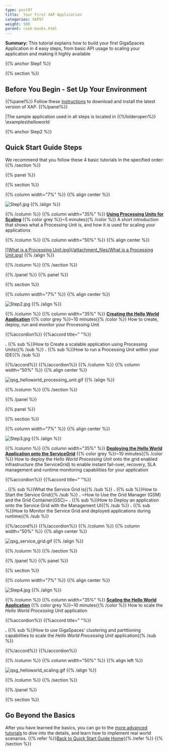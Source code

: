```yaml
---
type: post97
title:  Your First XAP Application
categories: XAP97
weight: 500
parent: cook-books.html
---
```







**Summary:**  This tutorial explains how to build your first GigaSpaces Application in 4 easy steps, from basic API usage to scaling your application and making it highly available



{{% anchor Step1 %}}

{{% section %}}

## Before You Begin - Set Up Your Environment

{{%panel%}}
Follow these [instructions](./installation-guide.html#java-installation) to download and install the latest version of XAP.
{{%/panel%}}

|The sample application used in all steps is located in {{%folderopen%}} <XAP root>\examples\helloworld


{{% anchor Step2 %}}

## Quick Start Guide Steps

We recommend that you follow these 4 basic tutorials in the specified order:
{{% /section %}}

{{% panel   %}}

{{% section %}}


{{% column width="7%" %}}
{{% align center %}}

![Step1.jpg](/attachment_files/Step1.jpg)
{{% /align %}}

{{% /column %}}
{{% column width="35%" %}}
[**Using Processing Units for Scaling**](./step-one-using-processing-units-for-scaling.html)
{{% color grey %}}~5 minutes{{% /color %}}
A short introduction that shows what a Processing Unit is, and how it is used for scaling your applications

{{% /column %}}
{{% column width="50%" %}}
{{% align center %}}

[![What is a Processing Unit.jpg](/attachment_files/What is a Processing Unit.jpg)](./step-one-using-processing-units-for-scaling.html)
{{% /align %}}

{{% /column %}}
{{% /section %}}

{{% /panel %}}
{{% panel   %}}

{{% section %}}


{{% column width="7%" %}}
{{% align center %}}

![Step2.jpg](/attachment_files/Step2.jpg)
{{% /align %}}

{{% /column %}}
{{% column width="35%" %}}
[**Creating the Hello World Application**](./step-two-creating-the-hello-world-application.html)
{{% color grey %}}~10 minutes{{% /color %}}
How to create, deploy, run and monitor your Processing Unit

{{%accordion%}}
{{%accord title="  "%}}

**.** {{% sub %}}How to Create a scalable application using Processing Units{{% /sub %}}
**.** {{% sub %}}How to run a Processing Unit within your IDE{{% /sub %}}

{{%/accord%}}
{{%/accordion%}}
{{% /column %}}
{{% column width="50%" %}}
{{% align center %}}

![qsg_helloworld_processing_unit.gif](/attachment_files/qsg_helloworld_processing_unit.gif)
{{% /align %}}

{{% /column %}}
{{% /section %}}

{{% /panel %}}

{{% panel   %}}

{{% section %}}


{{% column width="7%" %}}
{{% align center %}}

![Step3.jpg](/attachment_files/Step3.jpg)
{{% /align %}}

{{% /column %}}
{{% column width="35%" %}}
[**Deploying the Hello World Application onto the ServiceGrid**](./step-three-deploying-onto-the-service-grid.html)
{{% color grey %}}~10 minutes{{% /color %}}
How to deploy the _Hello World Processing Unit_ onto the grid enabled infrastructure (the ServiceGrid) to enable instant fail-over, recovery, SLA management and runtime monitoring capabilities for your application

{{%accordion%}}
{{%accord title="  "%}}

**.** {{% sub %}}What the Service Grid is{{% /sub %}}
**.** {{% sub %}}How to Start the Service Grid{{% /sub %}}
**.** ~How to Use the Grid Manager (GSM) and the Grid Container(GSC)~
**.** {{% sub %}}How to Deploy an application onto the Service Grid with the Management UI{{% /sub %}}
**.** {{% sub %}}How to Monitor the Service Grid and deployed applications during runtime{{% /sub %}}

{{%/accord%}}
{{%/accordion%}}
{{% /column %}}
{{% column width="50%" %}}
{{% align center %}}

![qsg_service_grid.gif](/attachment_files/qsg_service_grid.gif)
{{% /align %}}

{{% /column %}}
{{% /section %}}

{{% /panel %}}
{{% panel   %}}

{{% section %}}


{{% column width="7%" %}}
{{% align center %}}

![Step4.jpg](/attachment_files/Step4.jpg)
{{% /align %}}

{{% /column %}}
{{% column width="35%" %}}
[**Scaling the Hello World Application**](./step-four-scaling-the-hello-world-application.html)
{{% color grey %}}~10 minutes{{% /color %}}
How to scale the _Hello World Processing Unit_ application

{{%accordion%}}
{{%accord title="  "%}}

**.** {{% sub %}}How to use GigaSpaces' clustering and partitioning capabilities to scale the _Hello World Processing Unit_ application{{% /sub %}}

{{%/accord%}}
{{%/accordion%}}

{{% /column %}}
{{% column width="50%" %}}
{{% align left %}}

![qsg_helloworld_scaling.gif](/attachment_files/qsg_helloworld_scaling.gif)
{{% /align %}}

{{% /column %}}
{{% /section %}}

{{% /panel %}}


{{% section %}}
## Go Beyond the Basics

After you have learned the basics, you can go to the [more advanced tutorials](./beyond-the-basics.html) to dive into the details, and learn how to implement real world scenarios.
{{% refer %}}[Back to Quick Start Guide Home](./index.html){{% /refer %}}
{{% /section %}}

